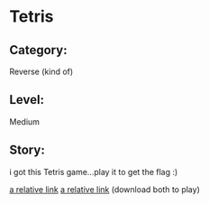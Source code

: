 # Tetris

## Category:
Reverse (kind of)
## Level:
Medium
## Story:
i got this Tetris game...play it to get the flag :)

[a relative link](Tetris)
[a relative link](Drawer)
(download both to play)
